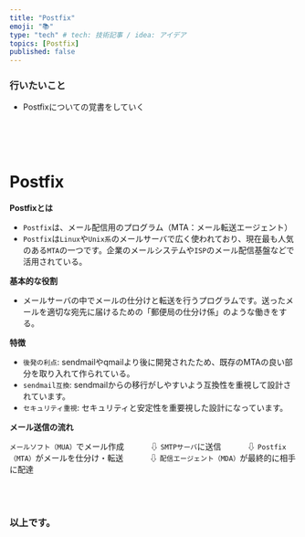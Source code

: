 ```yaml
---
title: "Postfix"
emoji: "📚"
type: "tech" # tech: 技術記事 / idea: アイデア
topics: [Postfix]
published: false
---
```


### 行いたいこと
- Postfixについての覚書をしていく


<br>
<br>
<br>

# Postfix
**Postfixとは**
- `Postfix`は、メール配信用のプログラム（MTA：メール転送エージェント）
- `Postfix`は`Linux`や`Unix系`のメールサーバで広く使われており、現在最も人気のある`MTA`の一つです。企業のメールシステムや`ISP`のメール配信基盤などで活用されている。

**基本的な役割**
- メールサーバの中でメールの仕分けと転送を行うプログラムです。送ったメールを適切な宛先に届けるための「郵便局の仕分け係」のような働きをする。

**特徴**
- `後発の利点`: sendmailやqmailより後に開発されたため、既存のMTAの良い部分を取り入れて作られている。
- `sendmail互換`: sendmailからの移行がしやすいよう互換性を重視して設計されています。
- `セキュリティ重視`: セキュリティと安定性を重要視した設計になっています。

**メール送信の流れ**

`メールソフト（MUA）`でメール作成
　　　⇩
`SMTPサーバ`に送信
　　　⇩
`Postfix（MTA）`がメールを仕分け・転送
　　　⇩
`配信エージェント（MDA）`が最終的に相手に配達




<br>
<br>


### 以上です。

<br>
<br>
<br>